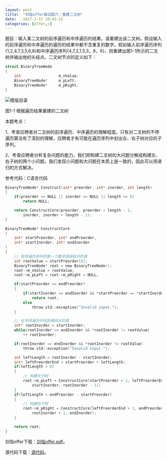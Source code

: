 ```yaml
---
layout:	post
title:	"剑指offer面试题六：重建二叉树"
date:	2017-1-17 10:42:15
categories:	[offer,c]
---
```

题目：输入某二叉树的前序遍历和中序遍历的结果，请重建出该二叉树。假设输入的前序遍历和中序遍历的遍历的结果中都不含重复的数字。假如输入前序遍历序列{1,2,4,7,3,5,6,8}和中序遍历序列{4,7,2,1,5,3，8，6}，则重建出图1-1所示的二叉树并输出他的头结点。二叉树节点的定义如下：

```c
struct BinaryTreeNode
{
	int					m_nValue;
	BinaryTreeNode*		m_pLeft;
	BinaryTreeNode*		m_pRight;
}
```

![模版目录](https://raw.githubusercontent.com/cofire/cofire.github.io/master/img/offer/1/1.png "图1-1")

图1-1 根据遍历结果重建的二叉树

本题考点：

1、考查应聘者对二叉树的前序遍历、中序遍历的理解程度。只有对二叉树的不停遍历算法有了深刻的理解，应聘者才有可能在遍历序列中划出左、右子树对应的子序列。

2、考查应聘者分析复杂问题的能力。我们把构建二叉树的大问题分解成构建左、右子树的两个小问题。我们发现小问题和大问题在本质上是一致的，因此可以用递归的方式解决。

参考代码：C语言代码

```c
BinaryTreeNode* Construct(int* preorder, int* inorder, int length)
{
    if(preorder == NULL || inorder == NULL || length <= 0)
        return NULL;

    return ConstructCore(preorder, preorder + length - 1,
        inorder, inorder + length - 1);
}

BinaryTreeNode* ConstructCore
(
    int* startPreorder, int* endPreorder, 
    int* startInorder, int* endInorder
)
{
    // 前序遍历序列的第一个数字是根结点的值
    int rootValue = startPreorder[0];
    BinaryTreeNode* root = new BinaryTreeNode();
    root->m_nValue = rootValue;
    root->m_pLeft = root->m_pRight = NULL;

    if(startPreorder == endPreorder)
    {
        if(startInorder == endInorder && *startPreorder == *startInorder)
            return root;
        else
            throw std::exception("Invalid input.");
    }

    // 在中序遍历中找到根结点的值
    int* rootInorder = startInorder;
    while(rootInorder <= endInorder && *rootInorder != rootValue)
        ++ rootInorder;

    if(rootInorder == endInorder && *rootInorder != rootValue)
        throw std::exception("Invalid input.");

    int leftLength = rootInorder - startInorder;
    int* leftPreorderEnd = startPreorder + leftLength;
    if(leftLength > 0)
    {
        // 构建左子树
        root->m_pLeft = ConstructCore(startPreorder + 1, leftPreorderEnd, 
            startInorder, rootInorder - 1);
    }
    if(leftLength < endPreorder - startPreorder)
    {
        // 构建右子树
        root->m_pRight = ConstructCore(leftPreorderEnd + 1, endPreorder,
            rootInorder + 1, endInorder);
    }

    return root;
}
```

剑指offer下载：[剑指offer.pdf](https://raw.githubusercontent.com/cofire/cofire.github.io/master/source/剑指offer.pdf "剑指offer.pdf")。

源代码下载：[源代码](https://raw.githubusercontent.com/cofire/cofire.github.io/master/source/剑指offer源代码.zip "剑指offer源代码")。